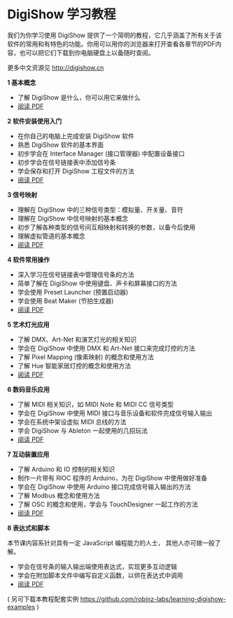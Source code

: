 # DigiShow 学习教程 

我们为你学习使用 DigiShow 提供了一个简明的教程，它几乎涵盖了所有关于该软件的常用和有特色的功能。你用可以用你的浏览器来打开查看各章节的PDF内容，也可以把它们下载到你电脑硬盘上以备随时查阅。

更多中文资源见 http://digishow.cn

**1 基本概念** 
- 了解 DigiShow 是什么，你可以用它来做什么
- [阅读 PDF](http://cdn.digishow.cn/digishow/tutorials/learning-digishow-cn/DigiShow%20%e6%95%99%e7%a8%8b1%20%e5%9f%ba%e6%9c%ac%e6%a6%82%e5%bf%b5.pdf) 

**2 软件安装使用入门** 
- 在你自己的电脑上完成安装 DigiShow 软件
- 熟悉 DigiShow 软件的基本界面
- 初步学会在 Interface Manager (接口管理器) 中配置设备接口
- 初步学会在信号链接表中添加信号条
- 学会保存和打开 DigiShow 工程文件的方法
- [阅读 PDF](http://cdn.digishow.cn/digishow/tutorials/learning-digishow-cn/DigiShow%20%e6%95%99%e7%a8%8b2%20%e8%bd%af%e4%bb%b6%e5%ae%89%e8%a3%85%e4%bd%bf%e7%94%a8%e5%85%a5%e9%97%a8.pdf) 

**3 信号映射** 
- 理解在 DigiShow 中的三种信号类型：模拟量、开关量、音符
- 理解在 DigiShow 中信号映射的基本概念
- 初步了解各种类型的信号间互相映射和转换的参数，以备今后使用
- 理解虚拟管道的基本概念
- [阅读 PDF](http://cdn.digishow.cn/digishow/tutorials/learning-digishow-cn/DigiShow%20%e6%95%99%e7%a8%8b3%20%e4%bf%a1%e5%8f%b7%e6%98%a0%e5%b0%84.pdf) 

**4 软件常用操作** 
- 深入学习在信号链接表中管理信号条的方法
- 简单了解在 DigiShow 中使用键盘、声卡和屏幕接口的方法
- 学会使用 Preset Launcher (预置启动器)
- 学会使用 Beat Maker (节拍生成器)
- [阅读 PDF](http://cdn.digishow.cn/digishow/tutorials/learning-digishow-cn/DigiShow%20%e6%95%99%e7%a8%8b4%20%e8%bd%af%e4%bb%b6%e5%b8%b8%e7%94%a8%e6%93%8d%e4%bd%9c.pdf) 

**5 艺术灯光应用** 
- 了解 DMX、Art-Net 和演艺灯光的相关知识
- 学会在 DigiShow 中使用 DMX 和 Art-Net 接口来完成灯控的方法
- 了解 Pixel Mapping (像素映射) 的概念和使用方法
- 了解 Hue 智能家居灯控的概念和使用方法
- [阅读 PDF](http://cdn.digishow.cn/digishow/tutorials/learning-digishow-cn/DigiShow%20%e6%95%99%e7%a8%8b5%20%e8%89%ba%e6%9c%af%e7%81%af%e5%85%89%e5%ba%94%e7%94%a8.pdf) 

**6 数码音乐应用** 
- 了解 MIDI 相关知识，如 MIDI Note 和 MIDI CC 信号类型
- 学会在 DigiShow 中使用 MIDI 接口与音乐设备和软件完成信号输入输出
- 学会在系统中架设虚拟 MIDI 总线的方法
- 学会 DigiShow 与 Ableton 一起使用的几招玩法
- [阅读 PDF](http://cdn.digishow.cn/digishow/tutorials/learning-digishow-cn/DigiShow%20%e6%95%99%e7%a8%8b6%20%e6%95%b0%e7%a0%81%e9%9f%b3%e4%b9%90%e5%ba%94%e7%94%a8.pdf) 

**7 互动装置应用** 
- 了解 Arduino 和 IO 控制的相关知识
- 制作一片带有 RIOC 程序的 Arduino，为在 DigiShow 中使用做好准备
- 学会在 DigiShow 中使用 Arduino 接口完成信号输入输出的方法
- 了解 Modbus 概念和使用方法
- 了解 OSC 的概念和使用，学会与 TouchDesigner 一起工作的方法
- [阅读 PDF](http://cdn.digishow.cn/digishow/tutorials/learning-digishow-cn/DigiShow%20%e6%95%99%e7%a8%8b7%20%e4%ba%92%e5%8a%a8%e8%a3%85%e7%bd%ae%e5%ba%94%e7%94%a8.pdf) 

**8 表达式和脚本** 

本节课内容系针对具有一定 JavaScript 编程能力的人士， 其他人亦可做一般了解。 

- 学会在信号条的输入输出端使用表达式，实现更多互动逻辑
- 学会在附加脚本文件中编写自定义函数，以供在表达式中调用
- [阅读 PDF](http://cdn.digishow.cn/digishow/tutorials/learning-digishow-cn/DigiShow%20%e6%95%99%e7%a8%8b8%20%e8%a1%a8%e8%be%be%e5%bc%8f%e5%92%8c%e8%84%9a%e6%9c%ac.pdf) 


( 另可下载本教程配套实例 https://github.com/robinz-labs/learning-digishow-examples ) 